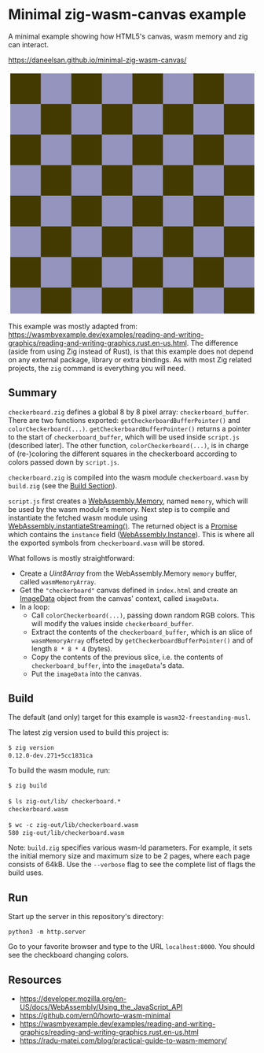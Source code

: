 # Minimal zig-wasm-canvas example

A minimal example showing how HTML5's canvas, wasm memory and zig can interact.

https://daneelsan.github.io/minimal-zig-wasm-canvas/

![checkerboard](./checkerboard.gif)

This example was mostly adapted from: https://wasmbyexample.dev/examples/reading-and-writing-graphics/reading-and-writing-graphics.rust.en-us.html. The difference (aside from using Zig instead of Rust), is that this example
does not depend on any external package, library or extra bindings. As with most Zig related projects, the `zig` command is everything you will need.

## Summary

`checkerboard.zig` defines a global 8 by 8 pixel array: `checkerboard_buffer`.
There are two functions exported: `getCheckerboardBufferPointer()` and `colorCheckerboard(...)`.
`getCheckerboardBufferPointer()` returns a pointer to the start of `checkerboard_buffer`, which will be used inside `script.js` (described later). The other function, `colorCheckerboard(...)`, is in charge of (re-)coloring the different squares in the checkerboard according to colors passed down by `script.js`.

`checkerboard.zig` is compiled into the wasm module `checkerboard.wasm` by `build.zig` (see the [Build Section](#build)).

`script.js` first creates a [WebAssembly.Memory](https://developer.mozilla.org/en-US/docs/Web/JavaScript/Reference/Global_Objects/WebAssembly/Memory), named `memory`, which will be used by the wasm module's memory. Next step is to compile and instantiate the fetched wasm module using [WebAssembly.instantiateStreaming()](https://developer.mozilla.org/en-US/docs/Web/JavaScript/Reference/Global_Objects/WebAssembly/instantiateStreaming). The returned object is a [Promise](https://developer.mozilla.org/en-US/docs/Web/JavaScript/Reference/Global_Objects/Promise) which contains the `instance` field ([WebAssembly.Instance](https://developer.mozilla.org/en-US/docs/Web/JavaScript/Reference/Global_Objects/WebAssembly/Instance)). This is where all the exported symbols from `checkerboard.wasm` will be stored.

What follows is mostly straightforward:

-   Create a _Uint8Array_ from the WebAssembly.Memory `memory` buffer, called `wasmMemoryArray`.
-   Get the `"checkerboard"` canvas defined in `index.html` and create an [ImageData](https://developer.mozilla.org/en-US/docs/Web/API/ImageData) object from the canvas' context, called `imageData`.
-   In a loop:
    -   Call `colorCheckerboard(...)`, passing down random RGB colors. This will modify the values inside `checkerboard_buffer`.
    -   Extract the contents of the `checkerboard_buffer`, which is an slice of `wasmMemoryArray` offseted by `getCheckerboardBufferPointer()` and of length `8 * 8 * 4` (bytes).
    -   Copy the contents of the previous slice, i.e. the contents of `checkerboard_buffer`, into the `imageData`'s data.
    -   Put the `imageData` into the canvas.

## Build

The default (and only) target for this example is `wasm32-freestanding-musl`.

The latest zig version used to build this project is:
```shell
$ zig version
0.12.0-dev.271+5cc1831ca
```

To build the wasm module, run:

```shell
$ zig build

$ ls zig-out/lib/ checkerboard.*
checkerboard.wasm

$ wc -c zig-out/lib/checkerboard.wasm 
580 zig-out/lib/checkerboard.wasm
```

Note: `build.zig` specifies various wasm-ld parameters. For example, it sets the initial memory size
and maximum size to be 2 pages, where each page consists of 64kB. Use the `--verbose` flag to see the complete list of flags the build uses.

## Run

Start up the server in this repository's directory:

```shell
python3 -m http.server
```

Go to your favorite browser and type to the URL `localhost:8000`. You should see the checkboard changing colors.

## Resources

-   https://developer.mozilla.org/en-US/docs/WebAssembly/Using_the_JavaScript_API
-   https://github.com/ern0/howto-wasm-minimal
-   https://wasmbyexample.dev/examples/reading-and-writing-graphics/reading-and-writing-graphics.rust.en-us.html
-   https://radu-matei.com/blog/practical-guide-to-wasm-memory/

